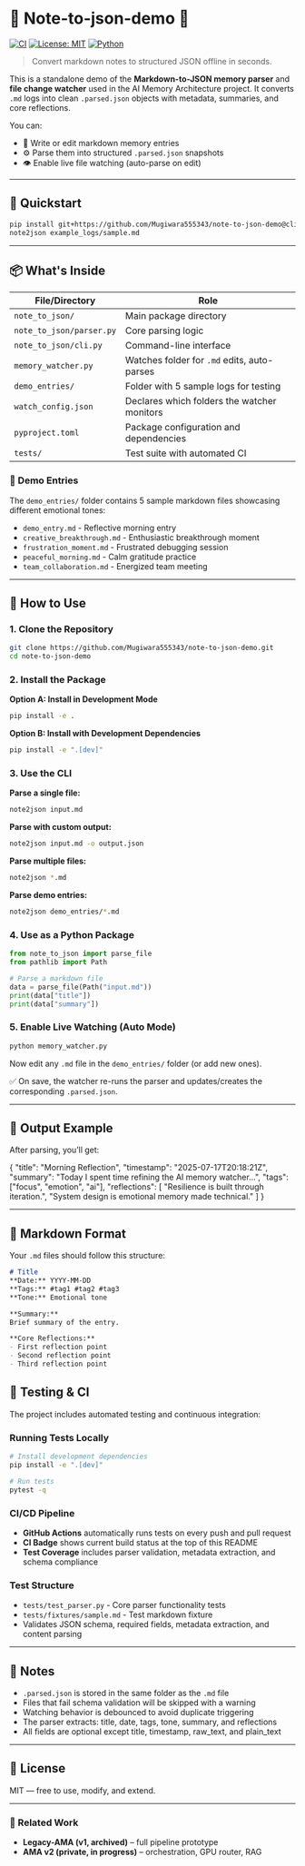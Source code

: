 # 📝 Note-to-json-demo 📁

[![CI](https://github.com/Mugiwara555343/note-to-json-demo/actions/workflows/python-ci.yml/badge.svg)](https://github.com/Mugiwara555343/note-to-json-demo/actions/workflows/python-ci.yml)
[![License: MIT](https://img.shields.io/badge/License-MIT-yellow.svg)](LICENSE)
[![Python](https://img.shields.io/badge/python-3.11+-blue.svg)](https://www.python.org/)
> Convert markdown notes to structured JSON offline in seconds.

This is a standalone demo of the **Markdown-to-JSON memory parser** and **file change watcher** used in the AI Memory Architecture project. It converts `.md` logs into clean `.parsed.json` objects with metadata, summaries, and core reflections.

You can:
- 📝 Write or edit markdown memory entries
- ⚙️ Parse them into structured `.parsed.json` snapshots
- 👁️ Enable live file watching (auto-parse on edit)

---

## 🚀 Quickstart

```bash
pip install git+https://github.com/Mugiwara555343/note-to-json-demo@cli-release
note2json example_logs/sample.md
```

---

## 📦 What's Inside

| File/Directory      | Role                                         |
|---------------------|----------------------------------------------|
| `note_to_json/`     | Main package directory                       |
| `note_to_json/parser.py` | Core parsing logic                        |
| `note_to_json/cli.py` | Command-line interface                    |
| `memory_watcher.py` | Watches folder for `.md` edits, auto-parses  |
| `demo_entries/`     | Folder with 5 sample logs for testing        |
| `watch_config.json` | Declares which folders the watcher monitors  |
| `pyproject.toml`    | Package configuration and dependencies       |
| `tests/`           | Test suite with automated CI                 |

### 🧪 Demo Entries

The `demo_entries/` folder contains 5 sample markdown files showcasing different emotional tones:
- `demo_entry.md` - Reflective morning entry
- `creative_breakthrough.md` - Enthusiastic breakthrough moment
- `frustration_moment.md` - Frustrated debugging session
- `peaceful_morning.md` - Calm gratitude practice
- `team_collaboration.md` - Energized team meeting

---

## 🚀 How to Use

### 1. Clone the Repository

```bash
git clone https://github.com/Mugiwara555343/note-to-json-demo.git
cd note-to-json-demo
```

### 2. Install the Package

**Option A: Install in Development Mode**
```bash
pip install -e .
```

**Option B: Install with Development Dependencies**
```bash
pip install -e ".[dev]"
```

### 3. Use the CLI

**Parse a single file:**
```bash
note2json input.md
```

**Parse with custom output:**
```bash
note2json input.md -o output.json
```

**Parse multiple files:**
```bash
note2json *.md
```

**Parse demo entries:**
```bash
note2json demo_entries/*.md
```

### 4. Use as a Python Package

```python
from note_to_json import parse_file
from pathlib import Path

# Parse a markdown file
data = parse_file(Path("input.md"))
print(data["title"])
print(data["summary"])
```

### 5. Enable Live Watching (Auto Mode)

```bash
python memory_watcher.py
```

Now edit any `.md` file in the `demo_entries/` folder (or add new ones).

✅ On save, the watcher re-runs the parser and updates/creates the corresponding `.parsed.json`.

---

## 🧪 Output Example

After parsing, you’ll get:

{
  "title": "Morning Reflection",
  "timestamp": "2025-07-17T20:18:21Z",
  "summary": "Today I spent time refining the AI memory watcher...",
  "tags": ["focus", "emotion", "ai"],
  "reflections": [
    "Resilience is built through iteration.",
    "System design is emotional memory made technical."
  ]
}

---

## 📝 Markdown Format

Your `.md` files should follow this structure:

```markdown
# Title
**Date:** YYYY-MM-DD  
**Tags:** #tag1 #tag2 #tag3  
**Tone:** Emotional tone

**Summary:**
Brief summary of the entry.

**Core Reflections:**
- First reflection point
- Second reflection point
- Third reflection point
```

## 🧪 Testing & CI

The project includes automated testing and continuous integration:

### Running Tests Locally
```bash
# Install development dependencies
pip install -e ".[dev]"

# Run tests
pytest -q
```

### CI/CD Pipeline
- **GitHub Actions** automatically runs tests on every push and pull request
- **CI Badge** shows current build status at the top of this README
- **Test Coverage** includes parser validation, metadata extraction, and schema compliance

### Test Structure
- `tests/test_parser.py` - Core parser functionality tests
- `tests/fixtures/sample.md` - Test markdown fixture
- Validates JSON schema, required fields, metadata extraction, and content parsing

---

## 📌 Notes

- `.parsed.json` is stored in the same folder as the `.md` file
- Files that fail schema validation will be skipped with a warning
- Watching behavior is debounced to avoid duplicate triggering
- The parser extracts: title, date, tags, tone, summary, and reflections
- All fields are optional except title, timestamp, raw_text, and plain_text

---

## 📜 License

MIT — free to use, modify, and extend.

---
### 🔄 Related Work
* **Legacy-AMA (v1, archived)** – full pipeline prototype  
* **AMA v2 (private, in progress)** – orchestration, GPU router, RAG

